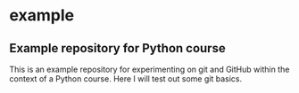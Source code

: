 # example
## Example repository for Python course

This is an example repository for experimenting on git and GitHub within the context of a Python course.
Here I will test out some git basics. 
